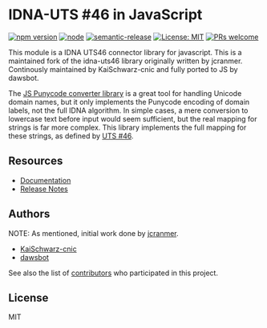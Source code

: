 # IDNA-UTS #46 in JavaScript

[![npm version](https://img.shields.io/npm/v/idna-uts46-hx.svg?style=flat)](https://www.npmjs.com/package/idna-uts46-hx)
[![node](https://img.shields.io/node/v/idna-uts46-hx.svg)](https://www.npmjs.com/package/idna-uts46-hx)
[![semantic-release](https://img.shields.io/badge/%20%20%F0%9F%93%A6%F0%9F%9A%80-semantic--release-e10079.svg)](https://github.com/semantic-release/semantic-release)
[![License: MIT](https://img.shields.io/badge/License-MIT-blue.svg)](https://opensource.org/licenses/MIT)
[![PRs welcome](https://img.shields.io/badge/PRs-welcome-brightgreen.svg)](https://github.com/hexonet/idna-uts46/blob/master/CONTRIBUTING.md)

This module is a IDNA UTS46 connector library for javascript.
This is a maintained fork of the idna-uts46 library originally written by jcranmer. Continously maintained by KaiSchwarz-cnic and fully ported to JS by dawsbot.

The [JS Punycode converter library](https://github.com/bestiejs/punycode.js/) is
a great tool for handling Unicode domain names, but it only implements the
Punycode encoding of domain labels, not the full IDNA algorithm. In simple
cases, a mere conversion to lowercase text before input would seem sufficient,
but the real mapping for strings is far more complex. This library implements
the full mapping for these strings, as defined by
[UTS #46](http://unicode.org/reports/tr46/).

## Resources

- [Documentation](https://centralnicgroup-public.github.io/rtldev-middleware-documentation/docs/hexonet/idna-uts46/)
- [Release Notes](https://github.com/hexonet/idna-uts46/releases)

## Authors

NOTE: As mentioned, initial work done by [jcranmer](https://github.com/jcranmer).

- [KaiSchwarz-cnic](https://github.com/kaischwarz-cnic)
- [dawsbot](https://github.com/dawsbot)

See also the list of [contributors](https://github.com/hexonet/idna-uts46/graphs/contributors) who participated in this project.

## License

MIT
